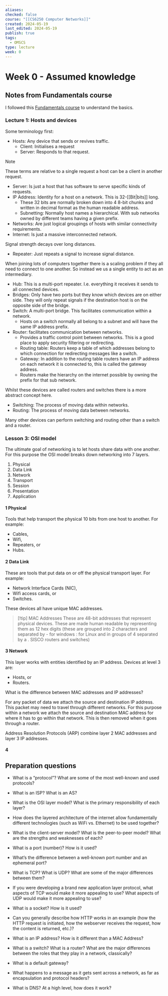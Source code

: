 ```yaml
---
aliases: 
checked: false
course: "[[CS6250 Computer Networks]]"
created: 2024-05-19
last_edited: 2024-05-19
publish: true
tags:
  - OMSCS
type: lecture
week: 0
---
```

# Week 0 - Assumed knowledge

## Notes from Fundamentals course

I followed this [Fundamentals course](https://www.youtube.com/playlist?list=PLIFyRwBY_4bRLmKfP1KnZA6rZbRHtxmXi) to understand the basics.

### Lecture 1: Hosts and devices

Some terminology first:

- Hosts: Any device that sends or revives traffic.
	- Client: Initialises a request
	- Server: Responds to that request.

> [!Note] 
> These terms are relative to a single request a host can be a client in another request.

- Server: Is just a host that has software to serve specific kinds of requests.
- IP Address: Identity for a host on a network. This is 32-[[Bit|bits]] long.
	- These 32 bits are normally broken down into 4 8-bit chunks and written in decimal format as the human readable address. 
	- Subnetting: Normally host names a hierarchical. With sub networks owned by different teams having a given prefix.
- Networks: Are just logical groupings of hosts with similar connectivity requirements.
- Internet: Is just a massive interconnected network.

Signal strength decays over long distances.

- Repeater: Just repeats a signal to increase signal distance.

When joining lots of computers together there is a scaling problem if they all need to connect to one another. So instead we us a single entity to act as an intermediary.

- Hub: This is a multi-port repeater. I.e. everything it receives it sends to all connected devices.
- Bridges: Only have two ports but they know which devices are on either side. They will only repeat signals if the destination host is on the opposite side of the bridge.
- Switch: A multi-port bridge. This facilitates communication within a network.
	- Hosts on a switch normally all belong to a subnet and will have the same IP address prefix.
- Router: facilitates communication between networks.
	- Provides a traffic control point between networks. This is a good place to apply security filtering or redirecting.
	- Routing table: Routers keep a table of which addresses belong to which connection for redirecting messages like a switch.
	- Gateway: In addition to the routing table routers have an IP address on each network it is connected to, this is called the gateway address.
	- Routers make the hierarchy on the internet possible by owning the prefix for that sub network.

Whilst these devices are called routers and switches there is a more abstract concept here.

- Switching: The process of moving data within networks.
- Routing: The process of moving data between networks.

Many other devices can perform switching and routing other than a switch and a router.

### Lesson 3: OSI model

The ultimate goal of networking is to let hosts share data with one another. For this purpose the OSI model breaks down networking into 7 layers.

1. Physical
2. Data Link
3. Network
4. Transport
5. Session
6. Presentation
7. Application

#### 1 Physical

Tools that help transport the physical 10 bits from one host to another. For example:
- Cables,
- Wifi,
- Repeaters, or
- Hubs.

#### 2 Data Link

These are tools that put data on or off the physical transport layer. For example:
- Network Interface Cards (NIC),
- Wifi access cards, or
- Switches.

These devices all have unique MAC addresses. 

>[!tip] MAC Addresses
>These are 48-bit addresses that represent physical devices. These are made human readable by representing them as 12 hex digits (these are grouped into 2 characters and separated by - for windows : for Linux and in groups of 4 separated by a . SISCO routers and switches)

#### 3 Network

This layer works with entities identified by an IP address. Devices at level 3 are:
- Hosts, or
- Routers.

What is the difference between MAC addresses and IP addresses?

For any packet of data we attach the source and destination IP address. This packet may need to travel through different networks. For this purpose within a network we attach the source and destination MAC address for where it has to go within that network. This is then removed when it goes through a router.

Address Resolution Protocols (ARP) combine layer 2 MAC addresses and layer 3 IP
addresses.

#### 4 

## Preparation questions

- What is a “protocol”? What are some of the most well-known and used protocols?


- What is an ISP? What is an AS?
    
- What is the OSI layer model? What is the primary responsibility of each layer?
    
- How does the layered architecture of the internet allow fundamentally different technologies (such as WiFi vs. Ethernet) to be used together?
    
- What is the client-server model? What is the peer-to-peer model? What are the strengths and weaknesses of each?
    
- What is a port (number)? How is it used?
    
- What’s the difference between a well-known port number and an ephemeral port?
    
- What is TCP? What is UDP? What are some of the major differences between them?
    
- If you were developing a brand new application layer protocol, what aspects of TCP would make it more appealing to use? What aspects of UDP would make it more appealing to use?
    
- What is a socket? How is it used?
    
- Can you generally describe how HTTP works in an example (how the HTTP request is initiated, how the webserver receives the request, how the content is returned, etc.)?
    
- What is an IP address? How is it different than a MAC Address?
    
- What is a switch? What is a router? What are the major differences between the roles that they play in a network, classically?
    
- What is a default gateway?
    
- What happens to a message as it gets sent across a network, as far as encapsulation and protocol headers?
    
- What is DNS? At a high level, how does it work?
